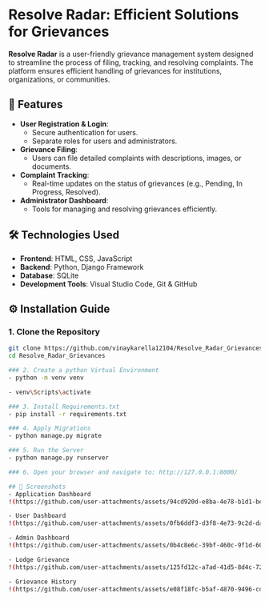 
# Resolve Radar: Efficient Solutions for Grievances

**Resolve Radar** is a user-friendly grievance management system designed to streamline the process of filing, tracking, and resolving complaints. The platform ensures efficient handling of grievances for institutions, organizations, or communities.

## 🚀 Features

- **User Registration & Login**:
  - Secure authentication for users.
  - Separate roles for users and administrators.
- **Grievance Filing**:
  - Users can file detailed complaints with descriptions, images, or documents.
- **Complaint Tracking**:
  - Real-time updates on the status of grievances (e.g., Pending, In Progress, Resolved).
- **Administrator Dashboard**:
  - Tools for managing and resolving grievances efficiently.
## 🛠️ Technologies Used

- **Frontend**: HTML, CSS, JavaScript
- **Backend**: Python, Django Framework
- **Database**: SQLite
- **Development Tools**: Visual Studio Code, Git & GitHub


## ⚙️ Installation Guide

### 1. Clone the Repository
```bash
git clone https://github.com/vinaykarella12104/Resolve_Radar_Grievances.git
cd Resolve_Radar_Grievances

### 2. Create a python Virtual Environment
- python -m venv venv

- venv\Scripts\activate

### 3. Install Requirements.txt
- pip install -r requirements.txt

### 4. Apply Migrations
- python manage.py migrate

### 5. Run the Server
- python manage.py runserver

### 6. Open your browser and navigate to: http://127.0.0.1:8000/

## 📸 Screenshots
- Application Dashboard
!(https://github.com/user-attachments/assets/94cd920d-e8ba-4e78-b1d1-bec8b83de083)

- User Dashboard
!(https://github.com/user-attachments/assets/0fb6ddf3-d3f8-4e73-9c2d-da1f9e3e5e76)

- Admin Dashboard
!(https://github.com/user-attachments/assets/0b4c8e6c-39bf-460c-9f1d-6007e49e8fbd)

- Lodge Grievance
!(https://github.com/user-attachments/assets/125fd12c-a7ad-41d5-8d4c-72798c95ec0c)

- Grievance History
!(https://github.com/user-attachments/assets/e08f18fc-b5af-4870-9496-cdc241815bb2)

